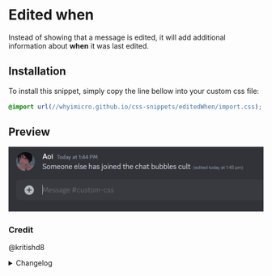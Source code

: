 # Edited when
Instead of showing that a message is edited, it will add additional information about **when** it was last edited.
## Installation
To install this snippet, simply copy the line bellow into your custom css file:
```css
@import url(//whyimicro.github.io/css-snippets/editedWhen/import.css);
```
## Preview
![image](https://raw.githubusercontent.com/WhyiMicro/css-snippets/main/_previews/editedWhen.png)
### Credit
@kritishd8
<details>
<summary>Changelog</summary>

## 1.0.0

- Moved from old repo to new one

</details>
